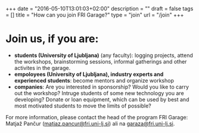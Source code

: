 +++
date = "2016-05-10T13:01:03+02:00"
description = ""
draft = false
tags = []
title = "How can you join FRI Garage?"
type = "join"
url = "/join"
+++

# Join us, if you are:

- **students (University of Ljubljana)** (any faculty): logging projects, 
attend the workshops, brainstorming sessions, 
informal gatherings and other activites in the garage.
- **empoloyees (University of Ljubljana), industry experts and experienced students**: become mentors and 
organize workshop
- **companies**: Are you interested in sponsorship? Would you like to carry out the workshop? 
Intruge students of some new technology you are developing? 
Donate or loan equipment, which can be used by best and most motivated students to move the limits of possible?

For more information, please contact the head of the program FRI Garage: Matjaž Pančur
(matjaz.pancur@fri.uni-lj.si) ali na garaza@fri.uni-lj.si.

